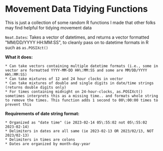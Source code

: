 # Movement Data Tidying Functions

This is just a collection of some random R functions I made that other folks may find helpful for tidying movement data

`Neat.Dates`: Takes a vector of datetimes, and returns a vector formatted "MM/DD/YYYY HH\:MM:SS", to cleanly pass on to datetime formats in R such as `as.POSIXct()`    

  **What it does:**     
  
    * Can take vectors containing multiple datetime formats (i.e., some in vector are formatted YYYY-MM-DD HH\:MM:SS and some are MM/DD/YYYY HH\:MM:SS)    
    * Can take mixtures of 12 and 24 hour clocks in vector    
    * Can take mixtures of double and single digits in date/time strings (returns double digits only)    
    * For times containing midnight on 24-hour-clocks, as.POSIXct() sometimes interprets this as a missing time.. and formats whole string to remove the times. This function adds 1 second to 00\:00:00 times to prevent this
    
  **Requirements of date string format:**      
      
    * Organized as "date time" (ie 2023-02-14 05\:55:02 not 05\:55:02 2023-02-14)    
    * Delimiters in dates are all same (ie 2023-02-13 OR 2023/02/13, NOT 2023/02-13)    
    * Delimiters in times are colons    
    * Dates are organized by month-day-year    

